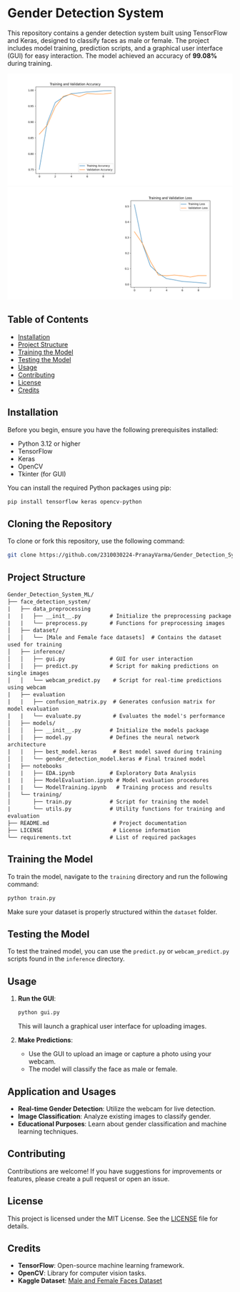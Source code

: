 # Gender Detection System

This repository contains a gender detection system built using TensorFlow and Keras, designed to classify faces as male or female. The project includes model training, prediction scripts, and a graphical user interface (GUI) for easy interaction. The model achieved an accuracy of **99.08%** during training.

![Accuracy Plot](face_detection_system/models/accuracy_plot.png) <!-- Replace with the actual path to your accuracy plot -->
![Losses Plot](face_detection_system/models/loss_plot.png) <!-- Replace with the actual path to your losses plot -->

## Table of Contents

- [Installation](#installation)
- [Project Structure](#project-structure)
- [Training the Model](#training-the-model)
- [Testing the Model](#testing-the-model)
- [Usage](#usage)
- [Contributing](#contributing)
- [License](#license)
- [Credits](#credits)

## Installation

Before you begin, ensure you have the following prerequisites installed:

- Python 3.12 or higher
- TensorFlow
- Keras
- OpenCV
- Tkinter (for GUI)

You can install the required Python packages using pip:

```bash
pip install tensorflow keras opencv-python
```

## Cloning the Repository

To clone or fork this repository, use the following command:

```bash
git clone https://github.com/2310030224-PranayVarma/Gender_Detection_System_ML.git
```

## Project Structure

```plaintext
Gender_Detection_System_ML/
├── face_detection_system/
|   ├── data_preprocessing
|   |   ├── __init__.py         # Initialize the preprocessing package
|   |   └── preprocess.py       # Functions for preprocessing images
│   ├── dataset/
│   │   └── [Male and Female face datasets]  # Contains the dataset used for training
│   ├── inference/
│   │   ├── gui.py              # GUI for user interaction
│   │   ├── predict.py          # Script for making predictions on single images
│   │   └── webcam_predict.py    # Script for real-time predictions using webcam
|   ├── evaluation
|   |   ├── confusion_matrix.py  # Generates confusion matrix for model evaluation
|   |   └── evaluate.py          # Evaluates the model's performance
│   ├── models/
│   │   ├── __init__.py         # Initialize the models package
│   │   ├── model.py            # Defines the neural network architecture
|   |   ├── best_model.keras     # Best model saved during training
│   │   └── gender_detection_model.keras # Final trained model
|   ├── notebooks
|   |   ├── EDA.ipynb           # Exploratory Data Analysis
|   |   ├── ModelEvaluation.ipynb # Model evaluation procedures
|   |   └── ModelTraining.ipynb   # Training process and results
│   └── training/
│       ├── train.py            # Script for training the model
|       └── utils.py            # Utility functions for training and evaluation
├── README.md                    # Project documentation
├── LICENSE                      # License information
└── requirements.txt            # List of required packages
```

## Training the Model

To train the model, navigate to the `training` directory and run the following command:

```bash
python train.py
```

Make sure your dataset is properly structured within the `dataset` folder.

## Testing the Model

To test the trained model, you can use the `predict.py` or `webcam_predict.py` scripts found in the `inference` directory.

## Usage

1. **Run the GUI**:
   ```bash
   python gui.py
   ```
   This will launch a graphical user interface for uploading images.

2. **Make Predictions**:
   - Use the GUI to upload an image or capture a photo using your webcam.
   - The model will classify the face as male or female.

## Application and Usages

- **Real-time Gender Detection**: Utilize the webcam for live detection.
- **Image Classification**: Analyze existing images to classify gender.
- **Educational Purposes**: Learn about gender classification and machine learning techniques.

## Contributing

Contributions are welcome! If you have suggestions for improvements or features, please create a pull request or open an issue.

## License

This project is licensed under the MIT License. See the [LICENSE](LICENSE) file for details.

## Credits

- **TensorFlow**: Open-source machine learning framework.
- **OpenCV**: Library for computer vision tasks.
- **Kaggle Dataset**: [Male and Female Faces Dataset](https://www.kaggle.com/datasets/ashwingupta3012/male-and-female-faces-dataset/)

